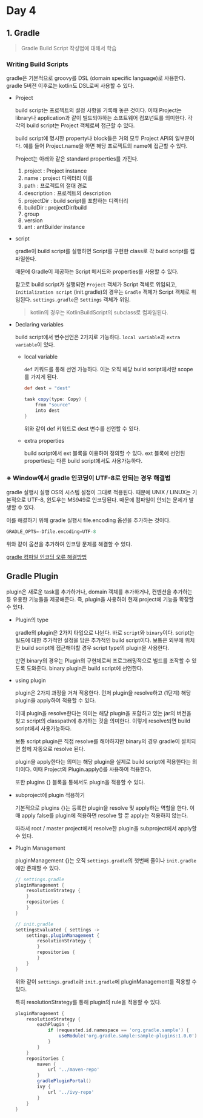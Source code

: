 # Day 4

## 1. Gradle

> Gradle Build Script 작성법에 대해서 학습

### Writing Build Scripts

gradle은 기본적으로 groovy를 DSL \(domain specific language\)로 사용한다. gradle 5버전 이후로는 kotlin도 DSL로써 사용할 수 있다.

* Project

  build script는 프로젝트의 설정 사항을 기록해 놓은 것이다. 이때 Project는 library나 application과 같이 빌드되야하는 소프트웨어 컴포넌트를 의미한다. 각각의 build script는 Project 객체로써 접근할 수 있다.

  build script에 명시한 property나 block들은 거의 모두 Project API의 일부분이다. 예를 들어 Project.name을 하면 해당 프로젝트의 name에 접근할 수 있다.

  Project는 아래와 같은 standard properties를 가진다.

  1. project : Project instance
  2. name : project 디렉터리 이름
  3. path : 프로젝트의 절대 경로
  4. description : 프로젝트의 description
  5. projectDir : build script를 포함하는 디렉터리
  6. buildDir : projectDir/build
  7. group
  8. version
  9. ant : antBuilder instance

* script

  gradle이 build script를 실행하면 Script를 구현한 class로 각 build script를 컴파일한다.

  때문에 Gradle이 제공하는 Script 메서드와 properties를 사용할 수 있다.

  참고로 build script가 실행되면 `Project` 객체가 Script 객체로 위임되고, `Initialization script` \(init.gradle\)의 경우는 `Gradle` 객체가 Script 객체로 위임된다. `settings.gradle`은 `Settings` 객체가 위임.

  > kotlin의 경우는 KotlinBuildScript의 subclass로 컴파일된다.

* Declaring variables

  build script에서 변수선언은 2가지로 가능하다. `local variable`과 `extra variable`이 있다.

  * local variable

    `def` 키워드를 통해 선언 가능하다. 이는 오직 해당 build script에서만 scope를 가지게 된다.

    ```groovy
    def dest = "dest"

    task copy(type: Copy) {
        from "source"
        into dest
    }
    ```

    위와 같이 def 키워드로 dest 변수를 선언할 수 있다.

  * extra properties

    build script에서 ext 블록을 이용하여 정의할 수 있다. ext 블록에 선언된 properties는 다른 build script에서도 사용가능하다.

### ※ Window에서 gradle 인코딩이 UTF-8로 안되는 경우 해결법

gradle 실행시 실행 OS의 시스템 설정이 그대로 적용된다. 때문에 UNIX / LINUX는 기본적으로 UTF-8, 윈도우는 MS949로 인코딩된다. 때문에 컴파일이 안되는 문제가 발생할 수 있다.

이를 해결하기 위해 gradle 실행시 file.encoding 옵션을 추가하는 것이다.

```groovy
GRADLE_OPTS=-Dfile.encoding=UTF-8
```

위와 같이 옵션을 추가하여 인코딩 문제를 해결할 수 있다.

[gradle 컴파일 인코딩 오류 해결방법](https://java.ihoney.pe.kr/335>)

## Gradle Plugin

plugin은 새로운 task를 추가하거나, domain 객체를 추가하거나, 컨벤션을 추가하는 등 유용한 기능들을 제공해준다. 즉, plugin을 사용하여 현재 project에 기능을 확장할 수 있다.

* Plugin의 type

  gradle의 plugin은 2가지 타입으로 나뉜다. 바로 `script`와 `binary`이다. script는 빌드에 대한 추가적인 설정을 담은 추가적인 build script이다. 보통은 외부에 위치한 build script에 접근해야할 경우 script type의 plugin을 사용한다.

  반면 binary의 경우는 Plugin의 구현체로써 프로그래밍적으로 빌드를 조작할 수 있도록 도와준다. binary plugin은 build script에 선언한다.

* using plugin

  plugin은 2가지 과정을 거쳐 적용한다. 먼저 plugin을 resolve하고 \(1단계\) 해당 plugin을 apply하여 적용할 수 있다.

  이때 plugin을 resolve한다는 의미는 해당 plugin을 포함하고 있는 jar의 버전을 찾고 script의 classpath에 추가하는 것을 의미한다. 이렇게 resolve되면 build script에서 사용가능하다.

  보통 script plugin은 직접 resolve를 해야하지만 binary의 경우 gradle이 설치되면 함께 자동으로 resolve 된다.

  plugin을 apply한다는 의미는 해당 plugin을 실제로 build script에 적용한다는 의미이다. 이때 Project의 Plugin.apply\(\)를 사용하여 적용한다.

  또한 plugins {} 블록을 통해서도 plugin을 적용할 수 있다.

* subproject에 plugin 적용하기

  기본적으로 plugins {}는 등록한 plugin을 resolve 및 apply하는 역할을 한다. 이때 apply false를 plugin에 적용하면 resolve 할 뿐 apply는 적용하지 않는다.

  따라서 root / master project에서 resolve한 plugin을 subproject에서 apply할 수 있다.

* Plugin Management

  pluginManagement {}는 오직 `settings.gradle`의 첫번째 줄이나 `init.gradle`에만 존재할 수 있다.

  ```groovy
  // settings.gradle
  pluginManagement {
      resolutionStrategy {
      }
      repositories {
      }
  }

  // init.gradle
  settingsEvaluated { settings ->
      settings.pluginManagement {
          resolutionStrategy {
          }
          repositories {
          }
      }
  }
  ```

  위와 같이 `settings.gradle`과 `init.gradle`에 pluginManagement를 적용할 수 있다.

  특히 resolutionStrategy를 통해 plugin의 rule을 적용할 수 있다.

  ```groovy
  pluginManagement {
      resolutionStrategy {
          eachPlugin {
              if (requested.id.namespace == 'org.gradle.sample') {
                  useModule('org.gradle.sample:sample-plugins:1.0.0')
              }
          }
      }
      repositories {
          maven {
              url '../maven-repo'
          }
          gradlePluginPortal()
          ivy {
              url '../ivy-repo'
          }
      }
  }
  ```

